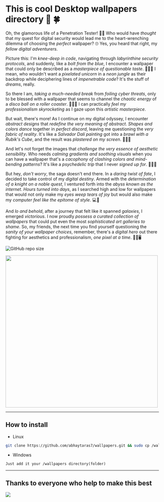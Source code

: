 # This is cool Desktop wallpapers  directory  🙂 🍀

Oh, the glamorous life of a Penetration Tester! 🕵️‍♂️ Who would have *thought* that my quest for digital security would lead me to the heart-wrenching dilemma of choosing the *perfect* wallpaper? 🙄 Yes, you heard that right, my *fellow digital adventurers*.

Picture this: I'm *knee-deep in code*, navigating through *labyrinthine security protocols*, and suddenly, like a *bolt from the blue*, I encounter a wallpaper that could only be described as a *masterpiece of questionable taste*. 🎨🤦‍♂️ I mean, who wouldn't want a *pixelated unicorn* in a *neon jungle* as their backdrop while deciphering lines of *impenetrable code*? It's the stuff of *dreams*, really.

So there I am, *taking a much-needed break* from *foiling cyber threats*, only to be blessed with a wallpaper that seems to channel the *chaotic energy* of a *disco ball on a roller coaster*. 🦄🌴✨ I can practically *feel my professionalism skyrocketing* as I gaze upon this *artistic masterpiece*.

But wait, there's more! As I continue on my digital odyssey, I encounter *abstract designs* that *redefine the very meaning of abstract*. *Shapes and colors dance* together in *perfect discord*, leaving me questioning the *very fabric of reality*. It's like a *Salvador Dalí painting* got into a *brawl with a Rubik's Cube*, and the result was *plastered on my screen*. 🎨🌀🧩

And let's not forget the images that *challenge the very essence of aesthetic sensibility*. Who needs *calming gradients and soothing visuals* when you can have a wallpaper that's a *cacophony of clashing colors and mind-bending patterns*? It's like a *psychedelic trip* that I never *signed up for*. 🌈🌀🤯

But hey, *don't worry*, the saga doesn't end there. In a *daring twist of fate*, I decided to take control of my *digital destiny*. Armed with the *determination of a knight on a noble quest*, I ventured forth into the *abyss known as the internet*. *Hours turned into days*, as I searched high and low for wallpapers that would not only make my *eyes weep tears of joy* but would also make my *computer feel like the epitome of style*. 💻🤵

And *lo and behold*, after a journey that felt like it spanned *galaxies*, I emerged *victorious*. I now proudly *possess a curated collection of wallpapers* that could put even the most *sophisticated art galleries to shame*. So, my friends, the next time you find yourself questioning the *sanity of your wallpaper choices*, remember, there's a *digital hero* out there fighting for aesthetics and professionalism, *one pixel at a time*. 🌟🎨🖥️

![GitHub repo size](https://img.shields.io/github/repo-size/abhaytaras7/wallpapers?color=gold&logo=lol&logoColor=pink)

<img src = "https://media0.giphy.com/media/L5iCpBsEJN3E59BbxU/giphy.gif?cid=ecf05e470q0x8cam66l2f39m9nwib4bsd364470k70252fci&rid=giphy.gif&ct=g" width = "500">

<br>

----------------------
## How to install

- Linux
```bash
git clone https://github.com/abhaytaras7/wallpapers.git && sudo cp /wallpapers  /usr/share/backgrounds/

```
- Windows
```
Just add it your /wallpapers directory(folder)
```

-------------------------

## Thanks to everyone who help to make this best 
<a href = "https://github.com/abhaytaras7/wallpapers/graphs/contributors">
  <img src = "https://contrib.rocks/image?repo=abhaytaras7/wallpapers"/>
</a>

 
